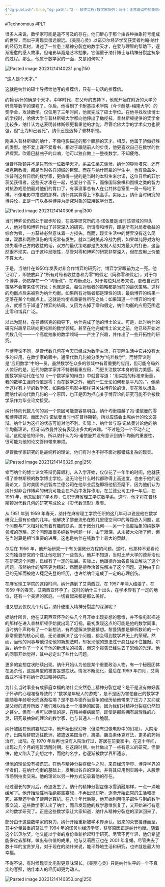 ```yaml
---
{"dg-publish":true,"dg-path":"2 - 软件工程/数学家系列：纳什：无常命运中的美丽心灵.md","permalink":"/2 - 软件工程/数学家系列：纳什：无常命运中的美丽心灵/","created":"2023-12-14T14:02:10.000+08:00","updated":"2025-06-26T09:31:54.574+08:00"}
---
```


#Technomous #PLT 

很多人来说，数学家可能是遥不可及的存在。他们醉心于那个由各种抽象符号组成的世界，而似乎离现实很远很远。《美丽心灵》以诺贝尔经济学奖获奖者约翰·纳什的经历为素材，讲述了一位患上精神分裂症的数学天才，在爱与理智的帮助下，逐渐痊愈的感人故事。但电影毕竟是艺术抽象，它偏重于纳什博士与精神分裂症抗争的过程。那么，他属于数学家的一面，又是如何呢？

![Pasted image 20231214140231.png|150](/img/user/0.Asset/resource/Pasted%20image%2020231214140231.png)

“这人是个天才。”

这就是纳什的硕士导师给他写的推荐信，只有一句话的推荐信。

约翰·纳什的确是个天才。中学时代，在父母的支持下，他就开始在附近的大学旁听高等数学的课程了。尔后，他得到了卡耐基技术学院（今卡耐基-梅隆大学）的奖学金，攻读数学。仅仅用了三年时间，他就完成了硕士学位。在他寻找攻读博士的学校时，哈佛大学与普林斯顿大学都向他伸出了橄榄枝。普林斯顿提供的奖学金比较多，纳什认为这表明普林斯顿更看重他的才能。尽管哈佛大学的学术实力也很强，但“士为知己者死“，纳什还是选择了普林斯顿。

刚进入普林斯顿的纳什，不像电影描述的那个腼腆的天才。相反，他属于骄傲好胜的类型。他不爱上课不爱看书，相对于跟随前人的步伐，他更喜欢自己在数学的世界探索。吹着巴赫曲子的口哨，他可以独自做上一整夜数学，不知疲倦。

但普林斯顿并不是只有他一位数学天才。系主任莱夫谢茨，纳什的导师塔克，还有福克斯教授，都是当时各自领域的巨擘。而在与纳什同辈的学生中，也有像盖尔、沙普利这样日后的数学家，更值得一提的是当时的本科生米尔诺，这位日后的菲尔茨奖获得者。这些天才凑在一起，总爱分个高下，而像国际象棋和围棋之类的智力对抗游戏恐怕最对他们的胃口了，有事没事总有人在公共休息室里一局一局地下棋。不像电影中描述的那样，纳什其实算得上下棋高手。实际上，纳什当时研究的博弈论，正是一门以各种博弈为研究对象的应用数学分支。

![Pasted image 20231214140306.png|300](/img/user/0.Asset/resource/Pasted%20image%2020231214140306.png)

当时博弈论仍然处于起步阶段，在高等研究所的冯·诺依曼是当时该领域的带头人，他对零和博弈作出了非常深入的研究。所谓零和博弈，即是所有对局者收益的综合为零，一方获益必然意味着一方损失。然而，现实生活中的博弈没有这么简单，双赢和两败俱伤的情况常有发生。就以当时美苏冷战为例，如果单纯将对方的损失看作己方的收益的话，双方的最优策略都是先发制人给对方最大的打击，这当然很不现实。由于这种局限性，尽管对零和博弈的研究非常深入，但在应用上价值不算太大。

于是，当纳什在1950年发表对非合作博弈的研究时，博弈学界眼前为之一亮。他证明了，即使放弃了“所有对局者收益总和为零”的假定（简称零和假定），对于每个博弈，仍然存在一个“均衡点“。在均衡点处，对于每位对局者来说，更改自己的策略不会带来任何好处；也就是说，每位对局者的策略都是当前的最优策略。这样的均衡点后来被称为纳什均衡。如果所有对局者都是理性的话，最后博弈的结果一定落在某个均衡点上。这就是均衡点重要性所在之处：如果知道一个博弈的均衡点，就相当于知道了博弈的结局。又因为去掉了零和假定，纳什均衡的应用范围远比零和博弈广泛。

以此为题材，在导师塔克的指导下，纳什完成了他的博士论文。可是，此时纳什的研究兴趣早已转向更纯粹的数学领域。甚至在他完成博士论文之前，他已经开始对代数几何——一个高度抽象的数学领域——产生了兴趣，并作出了一些开拓性的研究。

与博弈论不同，尽管代数几何在今天已经成为数学主流，在实际生活中它并没有太多的应用。在数学家的眼中，通常代数几何被分类为“纯粹数学”，而博弈论则是“应用数学”中的一员。虽然数学在众多的领域中有着重要的应用，但可能令局外人惊讶的是，近代的数学家并不特别看重应用，而更关注数学本身的智力美感。英国数学家哈代在他的《一个数学家的辩白》中就曾写道：“用实践的标准来衡量，我的数学生涯的价值是零；而在数学之外，我的一生无论如何都是平凡的。”。像纳什这样有才华的数学家，如果像在电影中那样只关注博弈论的话，实在难以想象。而纳什转向代数几何的一个原因，也正是因为担心关于博弈论的研究可能不会被数学系作为毕业论文接受。

纳什转向代数几何的另一个原因可能更容易明白。纳什均衡超越了冯·诺依曼的零和博弈研究，而因为冯·诺依曼当时也在普林斯顿，所以应该会出席纳什的论文答辩。纳什认为这样的状态可能对他不利。实际上，纳什曾与冯·诺依曼讨论他的纳什均衡理论，但冯·诺依曼并没有表现出多大的兴趣。“不过是另一个不动点定理。”这就是他的评价。所以纳什认为冯·诺依曼并没有意识到纳什均衡的重要性，很可能为他的论文答辩带来麻烦。

尽管数学家研究的是最纯粹的理论，他们有时也不得不面对那错综复杂的现实。

![Pasted image 20231214140329.png|250](/img/user/0.Asset/resource/Pasted%20image%2020231214140329.png)

幸而纳什的博士论文答辩仍算顺利，从入学开始，仅仅花了一年半的时间，他就获得了普林斯顿的数学博士学位。这无论在什么时代都称得上高速度。也由于他的这篇论文，当时美国冷战智库兰德公司在他毕业后旋即将他招至麾下，因为他们认为纳什对非合作博弈的研究可能会在冷战中发挥作用。在兰德公司工作一年后，在 1951 年，他又回到了学术界，任职于麻省理工学院数学系。这时，他才将在普林斯顿对代数几何的研究写成论文《实代数流形》发表。

从 1951 年到 1959 年春天，纳什在麻省理工学院任职的这几年可以说是他在数学研究上最有价值的几年。他解决了黎曼流形在欧几里德空间中的等距嵌入问题，这个问题与广义相对论有着有趣的联系，属于微分几何——另一个高度抽象的纯数学领域的范畴。这个问题跟很多纯数学问题一样，由于艰深，从未被大众所了解，但在当时算是相当重要的进展。这也是纳什在纯数学上最大的贡献。

尔后在 1956 年，他开始研究一个有关偏微分方程的问题。这时，他那种不爱看论文而独自研究的个性让他吃到了一些苦头。他并不知道，当时比萨大学的德乔治也在研究这个问题，已经有了一定的进展。实际上，他跟德乔治各自独立解决了这个问题。虽然纳什的解答更为精彩，然而是德乔治首先解决了这个问题。这种由于自己的无知而被他人捷足先登的经历，也许给纳什造成了一定的心理创伤。

在麻省理工学院的这段时间，纳什遇到了艾莉西亚，在 1957 年两人结婚了。在 1959 年的春天，艾莉西亚怀孕了。这时的纳什三十出头，在学术界有了一定的地位，还有一个美满的家庭。一切看起来都是那么美好。

谁又想到仅仅几个月后，纳什便堕入精神分裂症的深渊呢？

据纳什所言，他在艾莉西亚怀孕的头几个月开始出现妄想的思维，并不像电影描述的那样在进入普林斯顿伊始就出现了幻视。最初发现这点的可能是他的数学同事。当时纳什声称有了一个新想法，有希望解决黎曼猜想。黎曼猜想是解析数论的一个非常重要的核心问题，无论谁解决了这个问题，都会得到数学界无上的荣耀。然而，当他的同事与他讨论他的新想法时，却发现他的想法过于疯狂经不住推敲。尔后，纳什作了一个关于他的新想法的报告，但这个报告已经失去了思维的光泽。他的同事开始觉得，其中必定出了些什么问题。

更多的妄想症状陆续出现。纳什开始认为他是某个重要政治人物，有一个秘密团体在追杀他，这是典型的被害妄想症状。情况不断恶化，最后在 1959 年四月，艾莉西亚不得不将纳什送进精神病院。

为什么当时事业有成家庭幸福的纳什会突然患上精神分裂症呢？是不是没有做好妻子怀孕的心理准备导致的？“数学是年轻人的游戏”，是不是因为害怕自己的数学才能随着年龄增长而逐渐枯竭？是不是与德乔治竞争的经历给他带来了压力？又抑或是父母的遗传所致？我们难以给出一个准确的回答，因为我们对精神分裂症仍然知之甚少。但有一点可以确信的是，在精神疾病面前，即使是那些拥有最理性的心灵，研究最抽象的理论的数学家，也与普通人一样脆弱。

纳什被困在他的妄想之中。他开始出现幻听（但没有过像电影中的幻视）。入院治疗，出院后辞职逃往欧洲，被遣返美国治疗，离婚，胰岛素休克疗法，更多的药物治疗，出院。在 1970 年后再也没有入院治疗过，寄居在前妻家中。在这十年间，出现过几个月的短暂清醒时期。在这段时期，纳什做出了一些有意义的研究。但很快，他又陷入了妄想之中，而他的名字，也逐渐被数学界所遗忘。

但他的理论没有被遗忘。在他与精神分裂症缠斗之时，来自经济学界、博弈学界的学者们，在纳什均衡的基础上，发展出各自的理论，并将其应用到实践中，从股票市场到拍卖交易。他的理论以另一种方式记录着他的存在。

经过漫长的岁月后，奇迹发生了。纳什的精神分裂症像冰雪消融那样，一点一滴地缓解了。他开始理性地拒绝那些妄想，不再出现幻听，逐渐开始正常的生活和研究，甚至还学会了使用计算机。在八十年代后期，他开始利用电子邮件与别的数学家交流，这些数学家认出了纳什，而且发现他的数学思维恢复了，又开始进行有意义的数学研究了。正是这些数学家让大家知道，纳什从精神分裂症的深渊回来了。

部分由于这些数学家的努力，纳什开始重新被学术界承认。迟来的荣誉接踵而至，其中分量最重的莫过于 1994 年的诺贝尔经济学奖，获奖原因正是纳什均衡。随着这个诺贝尔奖，他又能以学者的身份重新拾起科学研究。尽管不再年轻，他仍希望能像过去那样，做出有价值的成果。他与艾莉西亚也在 2001 年复婚。尽管失去了数十年的宝贵岁月，对于现在的纳什来说，能平静地生活和研究，也许就是最大的幸福。

不得不说，有时候现实比电影更意味深长。《美丽心灵》只是纳什生平的一个不真实的写照，纳什本人的经历却更为动人。

![Pasted image 20231214140353.png|250](/img/user/0.Asset/resource/Pasted%20image%2020231214140353.png)